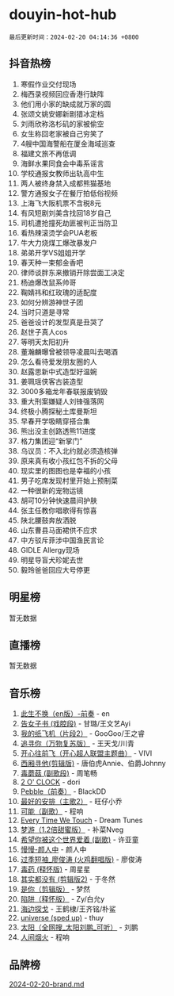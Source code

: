 # douyin-hot-hub

`最后更新时间：2024-02-20 04:14:36 +0800`

## 抖音热榜

1. 寒假作业交付现场
1. 梅西录视频回应香港行缺阵
1. 他们用小家的缺成就万家的圆
1. 张颂文姚安娜新剧猎冰定档
1. 刘雨欣称洛杉矶的家被偷空
1. 女生称回老家被自己穷笑了
1. 4艘中国海警船在厦金海域巡查
1. 福建文旅不再低调
1. 海鲜水果同食会中毒系谣言
1. 学校通报女教师出轨高中生
1. 两人被终身禁入成都熊猫基地
1. 警方通报女子在餐厅拍低俗视频
1. 上海飞大阪机票不含税8元
1. 有风短剧刘美含找回18岁自己
1. 司机遭抢撞死劫匪被判正当防卫
1. 看热辣滚烫学会PUA老板
1. 牛大力烧煤工爆改暴发户
1. 弟弟开学VS姐姐开学
1. 春天种一束郁金香吧
1. 律师谈胖东来撤销开除尝面工决定
1. 杨迪爆改鼠系帅哥
1. 鞠婧祎和红玫瑰的适配度
1. 如何分辨游神世子团
1. 当时只道是寻常
1. 爸爸设计的发型真是丑哭了
1. 赵世子真人cos
1. 等明天太阳初升
1. 董瀚麟曝曾被领导凌晨叫去喝酒
1. 怎么看待爱发朋友圈的人
1. 赵露思新中式造型好温婉
1. 姜珮瑶侠客古装造型
1. 3000多箱龙年春联报废销毁
1. 重大刑案嫌疑人刘锋强落网
1. 终极小腾探秘土库曼斯坦
1. 早春开学吸睛穿搭合集
1. 熊出没主创路透熊11进度
1. 格力集团迎“新掌门”
1. 乌议员：不入北约就必须造核弹
1. 原来真有收小孩红包不拆的父母
1. 现实里的图图也是幸福的小孩
1. 男子吃席发现村里开始上预制菜
1. 一种很新的宠物运镜
1. 胡可10分钟快速晨间护肤
1. 张主任教你唱歌得有惊喜
1. 陕北腰鼓奔放洒脱
1. 山东曹县马面裙供不应求
1. 中方驳斥菲涉中国渔民言论
1. GIDLE Allergy现场
1. 明星导盲犬珍妮去世
1. 毅玲爸爸回应大号停更

## 明星榜

暂无数据

## 直播榜

暂无数据

## 音乐榜

1. [此生不换（en版）-前奏](https://sf3-cdn-tos.douyinstatic.com/obj/tos-cn-ve-2774/oMDvUGwhKrKYDEqXiMYEwxZqBWIJFA92CiLAO) - en
1. [告女子书 (戏腔段)](https://sf5-hl-cdn-tos.douyinstatic.com/obj/tos-cn-ve-2774/osCCzFxWgstBDi92ZfBB4ht7gQENBmQMAl0eI6) - 甘璐/王文艺Ayi
1. [我的纸飞机（片段2）](https://sf5-hl-cdn-tos.douyinstatic.com/obj/tos-cn-ve-2774/oM2ZrKcg2CD5AeRB2gkeXOFB1IxAGJdZPazYHf) - GooGoo/王之睿
1. [追寻你（万物复苏版）](https://sf5-hl-cdn-tos.douyinstatic.com/obj/tos-cn-ve-2774/oYeAZJsbjIDit9APmBg8u6uDUQnHmoCf3gbo74) - 王天戈/川青
1. [开心往前飞（开心超人联盟主题曲）](https://sf5-hl-cdn-tos.douyinstatic.com/obj/tos-cn-ve-2774/9d8fb7c82cf1421fb93a9fe925275e0a) - VIVI
1. [西厢寻他(剪辑版)](https://sf5-hl-cdn-tos.douyinstatic.com/obj/tos-cn-ve-2774/oUsAVfAQKlRNxEv5qxvIB8o5qmIWUcXbzJKJhw) - 唐伯虎Annie、伯爵Johnny
1. [毒蘑菇 (副歌段)](https://sf5-hl-cdn-tos.douyinstatic.com/obj/tos-cn-ve-2774/ocDEUsfdLjxnlFXtfogBCiQCEqYB7QZgZ8VViM) - 周笔畅
1. [2 O' CLOCK](https://sf5-hl-cdn-tos.douyinstatic.com/obj/tos-cn-ve-2774/oIUBICeqlYQHTigCBOnCMlwBZJkgiBjt1oDfbg) - dori
1. [Pebble（前奏）](https://sf6-cdn-tos.douyinstatic.com/obj/tos-cn-ve-2774/5e6913036e674b34b92df6abd1361f00) - BlackDD
1. [最好的安排（主歌2）](https://sf5-hl-cdn-tos.douyinstatic.com/obj/tos-cn-ve-2774/oMMZX1DuHpMwgoDztBmZswgQnbCeeANZxBHkFY) - 旺仔小乔
1. [可能（副歌）](https://sf5-hl-cdn-tos.douyinstatic.com/obj/tos-cn-ve-2774/cde1731888894259b333569393c2fb51) - 程响
1. [Every Time We Touch](https://sf5-hl-cdn-tos.douyinstatic.com/obj/tos-cn-ve-2774/ogN6lUKQeBBfEVhIOMikG1CcJjugxk1tztZyhP) - Dream Tunes
1. [梦游（1.2倍甜蜜版）](https://sf5-hl-cdn-tos.douyinstatic.com/obj/tos-cn-ve-2774/o4gyAUm8hwufoEABmwVIiQtHsFuGzAEEWtNMzo) - 补菜Nveg
1. [希望你被这个世界爱着 (副歌)](https://sf5-hl-cdn-tos.douyinstatic.com/obj/tos-cn-ve-2774/oUHCmWQfZlE3QQBKBeD8rCFLpJzPgCpImhsxMt) - 许亚童
1. [慢慢-颜人中](https://sf5-hl-cdn-tos.douyinstatic.com/obj/tos-cn-ve-2774/ocjHNfBXdBxQNC8ZGAeoLMFTUgtBg8bkExunDC) - 颜人中
1. [过季短袖_廖俊涛 (火鸡翻唱版)](https://sf5-hl-cdn-tos.douyinstatic.com/obj/tos-cn-ve-2774/ogQVJl0tRBKxQgZji7YClFEBrVDeHpPTWfCZbQ) - 廖俊涛
1. [毒药 (释怀版)](https://sf3-cdn-tos.douyinstatic.com/obj/tos-cn-ve-2774/oYILMEAzspdZBIzy4frJNB8ZHPHWAhiwowd4Ad) - 周星星
1. [其实都没有 (剪辑版2)](https://sf5-hl-cdn-tos.douyinstatic.com/obj/tos-cn-ve-2774/oEBNQenHZtBhxYjGgUDQk0BCHTigQafgFlbQ7k) - 于冬然
1. [是你（剪辑版）](https://sf5-hl-cdn-tos.douyinstatic.com/obj/tos-cn-ve-2774/46019dae783c4c969944217fe1cfafc4) - 梦然
1. [陷阱（释怀版）](https://sf5-hl-cdn-tos.douyinstatic.com/obj/tos-cn-ve-2774/oE8C21LeZrzKLDFfQYgMzx4GAIHageG5IzayY7) - Zy/白允y
1. [海边探戈](https://sf5-hl-cdn-tos.douyinstatic.com/obj/tos-cn-ve-2774/os9gE0VQCGqt6VQkZDyBBYvfSDY0QFe3vVmubn) - 王鹤棣/王齐铭/朴鲨
1. [universe (sped up)](https://sf5-hl-cdn-tos.douyinstatic.com/obj/tos-cn-ve-2774/oIQnurQLDCsdYeegkM4CKuVb23MZBXtX6QB8bv) - thuy
1. [太阳（全网搜_太阳刘鹏_可听）](https://sf3-cdn-tos.douyinstatic.com/obj/tos-cn-ve-2774/ogWbyIQnlBFImVbeDocRdCIYtBHlbJXgfZMvgz) - 刘鹏
1. [人间烟火](https://sf3-cdn-tos.douyinstatic.com/obj/tos-cn-ve-2774/947983139f35446684610238bba8e7a9) - 程响

## 品牌榜

[2024-02-20-brand.md](2024-02-20-brand.md)
